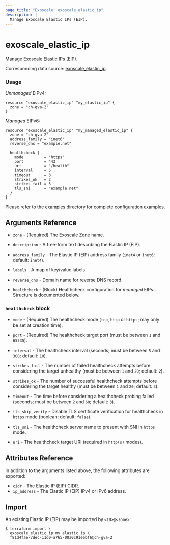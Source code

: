 ```yaml
---
page_title: "Exoscale: exoscale_elastic_ip"
description: |-
  Manage Exoscale Elastic IPs (EIP).
---
```


# exoscale\_elastic\_ip

Manage Exoscale [Elastic IPs (EIP)](https://community.exoscale.com/documentation/compute/eip/).

Corresponding data source: [exoscale_elastic_ip](../data-sources/elastic_ip.md).


### Usage

*Unmanaged* EIPv4:

```hcl
resource "exoscale_elastic_ip" "my_elastic_ip" {
  zone = "ch-gva-2"
}
```

*Managed* EIPv6:

```hcl
resource "exoscale_elastic_ip" "my_managed_elastic_ip" {
  zone = "ch-gva-2"
  address_family = "inet6"
  reverse_dns = "example.net"

  healthcheck {
    mode         = "https"
    port         = 443
    uri          = "/health"
    interval     = 5
    timeout      = 3
    strikes_ok   = 2
    strikes_fail = 3
    tls_sni      = "example.net"
  }
}
```

Please refer to the [examples](https://github.com/exoscale/terraform-provider-exoscale/tree/master/examples/)
directory for complete configuration examples.


## Arguments Reference

[zone]: https://www.exoscale.com/datacenters/

* `zone` - (Required) The Exoscale [Zone][zone] name.

* `description` - A free-form text describing the Elastic IP (EIP).

* `address_family` - The Elastic IP (EIP) address family (`inet4` or `inet6`; default: `inet4`).
* `labels` - A map of key/value labels.
* `reverse_dns` - Domain name for reverse DNS record.
* `healthcheck` - (Block) Healthcheck configuration for *managed* EIPs. Structure is documented below.

### `healthcheck` block

* `mode` - (Required) The healthcheck mode (`tcp`, `http` or `https`; may only be set at creation time).
* `port` - (Required) The healthcheck target port (must be between `1` and `65535`).

* `interval` - The healthcheck interval (seconds; must be between `5` and `300`; default: `10`).
* `strikes_fail` - The number of failed healthcheck attempts before considering the target unhealthy (must be between `1` and `20`; default: `2`).
* `strikes_ok` - The number of successful healthcheck attempts before considering the target healthy (must be between `1` and `20`; default: `3`).
* `timeout` - The time before considering a healthcheck probing failed (seconds; must be between `2` and `60`; default: `3`).
* `tls_skip_verify` - Disable TLS certificate verification for healthcheck in `https` mode (boolean; default: `false`).
* `tls_sni` - The healthcheck server name to present with SNI in `https` mode.
* `uri` - The healthcheck target URI (required in `http(s)` modes).


## Attributes Reference

In addition to the arguments listed above, the following attributes are exported:

* `cidr` - The Elastic IP (EIP) CIDR.
* `ip_address` - The Elastic IP (EIP) IPv4 or IPv6 address.



## Import

An existing Elastic IP (EIP) may be imported by `<ID>@<zone>`:

```console
$ terraform import \
  exoscale_elastic_ip.my_elastic_ip \
  f81d4fae-7dec-11d0-a765-00a0c91e6bf6@ch-gva-2
```

